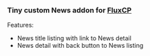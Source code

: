 ### Tiny custom News addon for [FluxCP](https://github.com/rathena/FluxCP)

Features:
- News title listing with link to News detail
- News detail with back button to News listing
